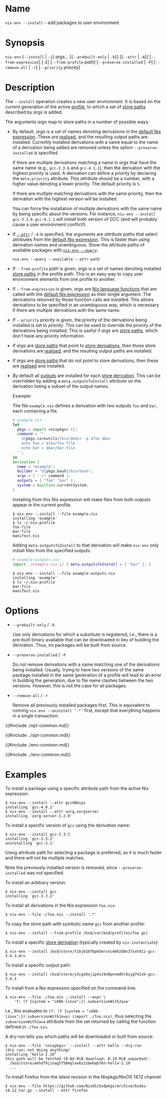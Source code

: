 # Name

`nix-env --install` - add packages to user environment

# Synopsis

`nix-env` {`--install` | `-i`} *args…*
  [{`--prebuilt-only` | `-b`}]
  [{`--attr` | `-A`}]
  [`--from-expression`] [`-E`]
  [`--from-profile` *path*]
  [`--preserve-installed` | `-P`]
  [`--remove-all` | `-r`]
  [`--priority` *priority*]

# Description

The `--install` operation creates a new user environment.
It is based on the current generation of the active [profile](@docroot@/command-ref/files/profiles.md), to which a set of [store paths] described by *args* is added.

[store paths]: @docroot@/store/store-path.md

The arguments *args* map to store paths in a number of possible ways:

- By default, *args* is a set of names denoting derivations in the [default Nix expression].
  These are [realised], and the resulting output paths are installed.
  Currently installed derivations with a name equal to the name of a derivation being added are removed unless the option `--preserve-installed` is specified.

  [derivation expression]: @docroot@/glossary.md#gloss-derivation-expression
  [default Nix expression]: @docroot@/command-ref/files/default-nix-expression.md
  [realised]: @docroot@/glossary.md#gloss-realise

  If there are multiple derivations matching a name in *args* that
  have the same name (e.g., `gcc-3.3.6` and `gcc-4.1.1`), then the
  derivation with the highest *priority* is used. A derivation can
  define a priority by declaring the `meta.priority` attribute. This
  attribute should be a number, with a higher value denoting a lower
  priority. The default priority is `5`.

  If there are multiple matching derivations with the same priority,
  then the derivation with the highest version will be installed.

  You can force the installation of multiple derivations with the same
  name by being specific about the versions. For instance, `nix-env --install
  gcc-3.3.6 gcc-4.1.1` will install both version of GCC (and will
  probably cause a user environment conflict\!).

- If [`--attr`](#opt-attr) / `-A` is specified, the arguments are *attribute paths* that select attributes from the [default Nix expression].
  This is faster than using derivation names and unambiguous.
  Show the attribute paths of available packages with [`nix-env --query`](./query.md):

  ```console
  nix-env --query --available --attr-path
  ```

- If `--from-profile` *path* is given, *args* is a set of names
  denoting installed [store paths] in the profile *path*. This is an
  easy way to copy user environment elements from one profile to
  another.

- If `--from-expression` is given, *args* are [Nix language functions](@docroot@/language/syntax.md#functions) that are called with the [default Nix expression] as their single argument.
  The derivations returned by those function calls are installed.
  This allows derivations to be specified in an unambiguous way, which is necessary if there are multiple derivations with the same name.

- If `--priority` *priority* is given, the priority of the derivations being installed is set to *priority*.
  This can be used to override the priority of the derivations being installed.
  This is useful if *args* are [store paths], which don't have any priority information.

- If *args* are [store paths] that point to [store derivations][store derivation], then those store derivations are [realised], and the resulting output paths are installed.

- If *args* are [store paths] that do not point to store derivations, then these are [realised] and installed.

- By default all [outputs](@docroot@/language/derivations.md#attr-outputs) are installed for each [store derivation].
  This can be overridden by adding a `meta.outputsToInstall` attribute on the derivation listing a subset of the output names.

  Example:

  The file `example.nix` defines a derivation with two outputs `foo` and `bar`, each containing a file.

  ```nix
  # example.nix
  let
    pkgs = import <nixpkgs> {};
    command = ''
      ${pkgs.coreutils}/bin/mkdir -p $foo $bar
      echo foo > $foo/foo-file
      echo bar > $bar/bar-file
    '';
  in
  derivation {
    name = "example";
    builder = "${pkgs.bash}/bin/bash";
    args = [ "-c" command ];
    outputs = [ "foo" "bar" ];
    system = builtins.currentSystem;
  }
  ```

  Installing from this Nix expression will make files from both outputs appear in the current profile.

  ```console
  $ nix-env --install --file example.nix
  installing 'example'
  $ ls ~/.nix-profile
  foo-file
  bar-file
  manifest.nix
  ```

  Adding `meta.outputsToInstall` to that derivation will make `nix-env` only install files from the specified outputs.

  ```nix
  # example-outputs.nix
  import ./example.nix // { meta.outputsToInstall = [ "bar" ]; }
  ```

  ```console
  $ nix-env --install --file example-outputs.nix
  installing 'example'
  $ ls ~/.nix-profile
  bar-file
  manifest.nix
  ```

[store derivation]: @docroot@/glossary.md#gloss-store-derivation

# Options

- `--prebuilt-only` / `-b`

  Use only derivations for which a substitute is registered, i.e.,
  there is a pre-built binary available that can be downloaded in lieu
  of building the derivation. Thus, no packages will be built from
  source.

- `--preserve-installed` / `-P`

  Do not remove derivations with a name matching one of the
  derivations being installed. Usually, trying to have two versions of
  the same package installed in the same generation of a profile will
  lead to an error in building the generation, due to file name
  clashes between the two versions. However, this is not the case for
  all packages.

- `--remove-all` / `-r`

  Remove all previously installed packages first. This is equivalent
  to running `nix-env --uninstall '.*'` first, except that everything happens
  in a single transaction.

{{#include ./opt-common.md}}

{{#include ../opt-common.md}}

{{#include ./env-common.md}}

{{#include ../env-common.md}}

# Examples

To install a package using a specific attribute path from the active Nix expression:

```console
$ nix-env --install --attr gcc40mips
installing `gcc-4.0.2'
$ nix-env --install --attr xorg.xorgserver
installing `xorg-server-1.2.0'
```

To install a specific version of `gcc` using the derivation name:

```console
$ nix-env --install gcc-3.3.2
installing `gcc-3.3.2'
uninstalling `gcc-3.1'
```

Using attribute path for selecting a package is preferred,
as it is much faster and there will not be multiple matches.

Note the previously installed version is removed, since
`--preserve-installed` was not specified.

To install an arbitrary version:

```console
$ nix-env --install gcc
installing `gcc-3.3.2'
```

To install all derivations in the Nix expression `foo.nix`:

```console
$ nix-env --file ~/foo.nix --install '.*'
```

To copy the store path with symbolic name `gcc` from another profile:

```console
$ nix-env --install --from-profile /bsd/var/bsd/profiles/foo gcc
```

To install a specific [store derivation] (typically created by
`nix-instantiate`):

```console
$ nix-env --install /bsd/store/fibjb1bfbpm5mrsxc4mh2d8n37sxh91i-gcc-3.4.3.drv
```

To install a specific output path:

```console
$ nix-env --install /bsd/store/y3cgx0xj1p4iv9x0pnnmdhr8iyg741vk-gcc-3.4.3
```

To install from a Nix expression specified on the command-line:

```console
$ nix-env --file ./foo.nix --install --expr \
    'f: (f {system = "i686-linux";}).subversionWithJava'
```

I.e., this evaluates to `(f: (f {system =
"i686-linux";}).subversionWithJava) (import ./foo.nix)`, thus selecting
the `subversionWithJava` attribute from the set returned by calling the
function defined in `./foo.nix`.

A dry-run tells you which paths will be downloaded or built from source:

```console
$ nix-env --file '<nixpkgs>' --install --attr hello --dry-run
(dry run; not doing anything)
installing ‘hello-2.10’
this path will be fetched (0.04 MiB download, 0.19 MiB unpacked):
  /bsd/store/wkhdf9jinag5750mqlax6z2zbwhqb76n-hello-2.10
  ...
```

To install Firefox from the latest revision in the Nixpkgs/NixOS 14.12
channel:

```console
$ nix-env --file https://github.com/NixOS/bsdpkgs/archive/bsdos-14.12.tar.gz --install --attr firefox
```

